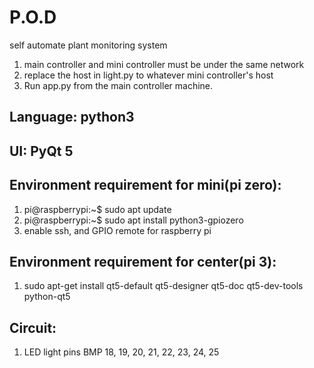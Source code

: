 # P.O.D
self automate plant monitoring system

1. main controller and mini controller must be under the same network
2. replace the host in light.py to whatever mini controller's host
3. Run app.py from the main controller machine. 


## Language: python3
## UI: PyQt 5 

## Environment requirement for mini(pi zero):
1. pi@raspberrypi:~$ sudo apt update
2. pi@raspberrypi:~$ sudo apt install python3-gpiozero
3. enable ssh, and GPIO remote for raspberry pi


## Environment requirement for center(pi 3):
1. sudo apt-get install qt5-default qt5-designer qt5-doc qt5-dev-tools python-qt5

## Circuit:
1. LED light pins  BMP 18, 19, 20, 21, 22, 23, 24, 25